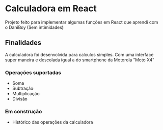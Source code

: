 # Calculadora em React

Projeto feito para implementar algumas funções em React que aprendi com o DaniBoy (Sem intimidades)

## Finalidades

A calculadora foi desenvolvida para calculos simples. Com uma interface super maneira e descolada igual a do smartphone da Motorola "Moto X4"

### Operações suportadas
- Soma
- Subtração
- Multiplicação
- Divisão

### Em construção
- Histórico das operações da calculadora
